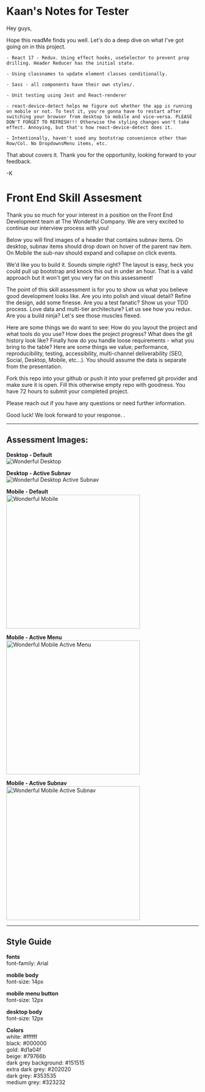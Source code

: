 # Kaan's Notes for Tester
Hey guys,

Hope this readMe finds you well. Let's do a deep dive on what I've got going on in this project.

    - React 17 - Redux. Using effect hooks, useSelector to prevent prop drilling. Header Reducer has the initial state.

    - Using classnames to update element classes conditionally.

    - Sass - all components have their own styles/.

    - Unit testing using Jest and React-renderer

    - react-device-detect helps me figure out whether the app is running on mobile or not. To test it, you're gonna have to restart after switching your browser from desktop to mobile and vice-versa. PLEASE DON'T FORGET TO REFRESH!!! Otherwise the styling changes won't take effect. Annoying, but that's how react-device-detect does it.

    - Intentionally, haven't used any bootstrap convenience other than Row/Col. No DropdownsMenu items, etc.

That about covers it. Thank you for the opportunity, looking forward to your feedback.

-K




# Front End Skill Assesment

Thank you so much for your interest in a position on the Front End Development team at The Wonderful Company. We are very excited to continue our interview process with you!

Below you will find images of a header that contains subnav items. On desktop, subnav items should drop down on hover of the parent nav item. On Mobile the sub-nav should expand and collapse on click events.

We'd like you to build it. Sounds simple right? The layout is easy, heck you could pull up bootstrap and knock this out in under an hour. That is a valid approach but it won't get you very far on this assessment!

The point of this skill assessment is for you to show us what you believe good development looks like. Are you into polish and visual detail? Refine the design, add some finesse. Are you a test fanatic? Show us your TDD process. Love data and multi-tier architecture? Let us see how you redux. Are you a build ninja? Let's see those muscles flexed.

Here are some things we do want to see: How do you layout the project and what tools do you use? How does the project progress? What does the git history look like? Finally how do you handle loose requirements - what you bring to the table? Here are some things we value; performance, reproducibility, testing, accessibility, multi-channel deliverability (SEO, Social, Desktop, Mobile, etc...). You should assume the data is separate from the presentation.

Fork this repo into your github or push it into your preferred git provider and make sure it is open. Fill this otherwise empty repo with goodness. You have 72 hours to submit your completed project.

Please reach out if you have any questions or need further information.

Good luck! We look forward to your response.
.

---

## Assessment Images:

**Desktop - Default**  
![Wonderful Desktop](./wonderful-desktop.png)

**Desktop - Active Subnav**  
![Wonderful Desktop Active Subnav](./wonderful-desktop-active-subnav.png)

**Mobile - Default**  
<img src="./wonderful-mobile.png" alt="Wonderful Mobile" width="350"/>

**Mobile - Active Menu**  
<img src="./wonderful-mobile-active-menu.png" alt="Wonderful Mobile Active Menu" width="350"/>

**Mobile - Active Subnav**  
<img src="./wonderful-mobile-active-subnav.png" alt="Wonderful Mobile Active Subnav" width="350"/>

---

## Style Guide

**fonts**  
font-family: Arial

**mobile body**  
font-size: 14px

**mobile menu button**  
font-size: 12px

**desktop body**  
font-size: 12px

**Colors**  
white: #ffffff  
black: #000000  
gold: #d1a04f  
beige: #79766b  
dark grey background: #151515  
extra dark grey: #202020  
dark grey: #353535  
medium grey: #323232
